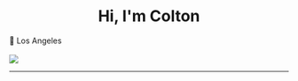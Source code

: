 <h1 align='center'>Hi, I'm Colton</h1>


:round_pushpin: Los Angeles <br><br>
<a href="http://www.linkedin.com/in/coltonmedlin"><img src="https://img.shields.io/badge/LinkedIn-0077B5?style=for-the-badge&logo=linkedin&logoColor=white"/></a>

********************


